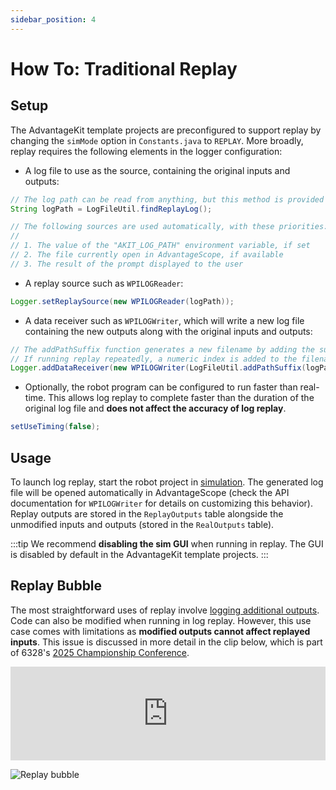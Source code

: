 ```yaml
---
sidebar_position: 4
---
```


# How To: Traditional Replay

## Setup

The AdvantageKit template projects are preconfigured to support replay by changing the `simMode` option in `Constants.java` to `REPLAY`. More broadly, replay requires the following elements in the logger configuration:

- A log file to use as the source, containing the original inputs and outputs:

```java
// The log path can be read from anything, but this method is provided for convenience
String logPath = LogFileUtil.findReplayLog();

// The following sources are used automatically, with these priorities:
//
// 1. The value of the "AKIT_LOG_PATH" environment variable, if set
// 2. The file currently open in AdvantageScope, if available
// 3. The result of the prompt displayed to the user
```

- A replay source such as `WPILOGReader`:

```java
Logger.setReplaySource(new WPILOGReader(logPath));
```

- A data receiver such as `WPILOGWriter`, which will write a new log file containing the new outputs along with the original inputs and outputs:

```java
// The addPathSuffix function generates a new filename by adding the suffix.
// If running replay repeatedly, a numeric index is added to the filename instead.
Logger.addDataReceiver(new WPILOGWriter(LogFileUtil.addPathSuffix(logPath, "_sim")));
```

- Optionally, the robot program can be configured to run faster than real-time. This allows log replay to complete faster than the duration of the original log file and **does not affect the accuracy of log replay**.

```java
setUseTiming(false);
```

## Usage

To launch log replay, start the robot project in [simulation](https://docs.wpilib.org/en/stable/docs/software/wpilib-tools/robot-simulation/introduction.html). The generated log file will be opened automatically in AdvantageScope (check the API documentation for `WPILOGWriter` for details on customizing this behavior). Replay outputs are stored in the `ReplayOutputs` table alongside the unmodified inputs and outputs (stored in the `RealOutputs` table).

:::tip
We recommend **disabling the sim GUI** when running in replay. The GUI is disabled by default in the AdvantageKit template projects.
:::

## Replay Bubble

The most straightforward uses of replay involve [logging additional outputs](./what-is-advantagekit/example-output-logging.md). Code can also be modified when running in log replay. However, this use case comes with limitations as **modified outputs cannot affect replayed inputs**. This issue is discussed in more detail in the clip below, which is part of 6328's [2025 Championship Conference](./what-is-advantagekit/champs-conference.md).

<iframe width="100%" style={{"aspect-ratio": "16 / 9"}} src="https://www.youtube.com/embed/8FfwFQcvRmU?start=1957" title="FRC Log Replay and Simulation (2025) -  FRC 6328 FIRST Championship Conference" frameborder="0" allow="accelerometer; autoplay; clipboard-write; encrypted-media; gyroscope; picture-in-picture; web-share" referrerpolicy="strict-origin-when-cross-origin" allowfullscreen></iframe>

![Replay bubble](./img/replay-bubble.png)
